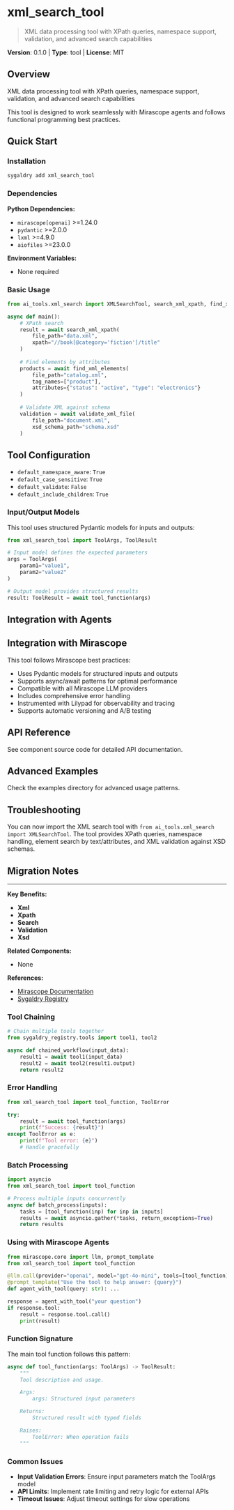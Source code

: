 # xml_search_tool
> XML data processing tool with XPath queries, namespace support, validation, and advanced search capabilities

**Version**: 0.1.0 | **Type**: tool | **License**: MIT

## Overview

XML data processing tool with XPath queries, namespace support, validation, and advanced search capabilities

This tool is designed to work seamlessly with Mirascope agents and follows functional programming best practices.

## Quick Start

### Installation

```bash
sygaldry add xml_search_tool
```

### Dependencies

**Python Dependencies:**

- `mirascope[openai]` >=1.24.0
- `pydantic` >=2.0.0
- `lxml` >=4.9.0
- `aiofiles` >=23.0.0

**Environment Variables:**

- None required

### Basic Usage

```python
from ai_tools.xml_search import XMLSearchTool, search_xml_xpath, find_xml_elements

async def main():
    # XPath search
    result = await search_xml_xpath(
        file_path="data.xml",
        xpath="//book[@category='fiction']/title"
    )
    
    # Find elements by attributes
    products = await find_xml_elements(
        file_path="catalog.xml",
        tag_names=["product"],
        attributes={"status": "active", "type": "electronics"}
    )
    
    # Validate XML against schema
    validation = await validate_xml_file(
        file_path="document.xml",
        xsd_schema_path="schema.xsd"
    )
```

## Tool Configuration

- `default_namespace_aware`: `True`
- `default_case_sensitive`: `True`
- `default_validate`: `False`
- `default_include_children`: `True`

### Input/Output Models

This tool uses structured Pydantic models for inputs and outputs:

```python
from xml_search_tool import ToolArgs, ToolResult

# Input model defines the expected parameters
args = ToolArgs(
    param1="value1",
    param2="value2"
)

# Output model provides structured results
result: ToolResult = await tool_function(args)
```

## Integration with Agents

## Integration with Mirascope

This tool follows Mirascope best practices:

- Uses Pydantic models for structured inputs and outputs
- Supports async/await patterns for optimal performance
- Compatible with all Mirascope LLM providers
- Includes comprehensive error handling
- Instrumented with Lilypad for observability and tracing
- Supports automatic versioning and A/B testing

## API Reference

See component source code for detailed API documentation.

## Advanced Examples

Check the examples directory for advanced usage patterns.

## Troubleshooting

You can now import the XML search tool with `from ai_tools.xml_search import XMLSearchTool`. The tool provides XPath queries, namespace handling, element search by text/attributes, and XML validation against XSD schemas.

## Migration Notes

---

**Key Benefits:**

- **Xml**
- **Xpath**
- **Search**
- **Validation**
- **Xsd**

**Related Components:**

- None

**References:**

- [Mirascope Documentation](https://mirascope.com)
- [Sygaldry Registry](https://github.com/greyhaven-ai/sygaldry)

### Tool Chaining

```python
# Chain multiple tools together
from sygaldry_registry.tools import tool1, tool2

async def chained_workflow(input_data):
    result1 = await tool1(input_data)
    result2 = await tool2(result1.output)
    return result2
```

### Error Handling

```python
from xml_search_tool import tool_function, ToolError

try:
    result = await tool_function(args)
    print(f"Success: {result}")
except ToolError as e:
    print(f"Tool error: {e}")
    # Handle gracefully
```

### Batch Processing

```python
import asyncio
from xml_search_tool import tool_function

# Process multiple inputs concurrently
async def batch_process(inputs):
    tasks = [tool_function(inp) for inp in inputs]
    results = await asyncio.gather(*tasks, return_exceptions=True)
    return results
```

### Using with Mirascope Agents

```python
from mirascope.core import llm, prompt_template
from xml_search_tool import tool_function

@llm.call(provider="openai", model="gpt-4o-mini", tools=[tool_function])
@prompt_template("Use the tool to help answer: {query}")
def agent_with_tool(query: str): ...

response = agent_with_tool("your question")
if response.tool:
    result = response.tool.call()
    print(result)
```

### Function Signature

The main tool function follows this pattern:

```python
async def tool_function(args: ToolArgs) -> ToolResult:
    """
    Tool description and usage.

    Args:
        args: Structured input parameters

    Returns:
        Structured result with typed fields

    Raises:
        ToolError: When operation fails
    """
```

### Common Issues

- **Input Validation Errors**: Ensure input parameters match the ToolArgs model
- **API Limits**: Implement rate limiting and retry logic for external APIs
- **Timeout Issues**: Adjust timeout settings for slow operations
